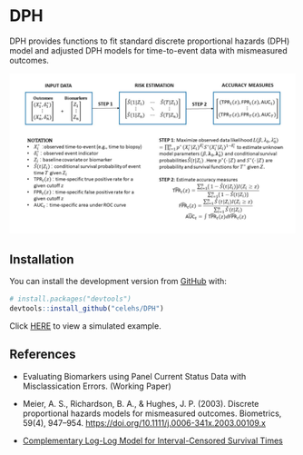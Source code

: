 
<!-- README.md is generated from README.Rmd. Please edit that file -->

# DPH

DPH provides functions to fit standard discrete proportional hazards
(DPH) model and adjusted DPH models for time-to-event data with
mismeasured
outcomes.

![](https://github.com/celehs/misclassification/blob/master/flowchart/flowchart-misclassification.jpg?raw=true)

## Installation

You can install the development version from
[GitHub](https://github.com/celehs/DPH) with:

``` r
# install.packages("devtools")
devtools::install_github("celehs/DPH")
```

Click [HERE](articles/sim_example.html) to view a simulated example.

## References

  - Evaluating Biomarkers using Panel Current Status Data with
    Misclassication Errors. (Working Paper)

  - Meier, A. S., Richardson, B. A., & Hughes, J. P. (2003). Discrete
    proportional hazards models for mismeasured outcomes. Biometrics,
    59(4), 947–954. <https://doi.org/10.1111/j.0006-341x.2003.00109.x>

  - [Complementary Log-Log Model for Interval-Censored Survival
    Times](https://documentation.sas.com/?cdcId=statcdc&cdcVersion=14.2&docsetId=statug&docsetTarget=statug_logistic_examples19.htm&locale=en#statug.logistic.logx12codea)
